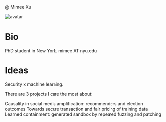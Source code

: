@ Mimee Xu

![avatar](avatar.jpg)

# Bio
PhD student in New York. mimee AT nyu.edu

# Ideas
Security x machine learning.

There are 3 projects I care the most about:

Causality in social media amplification: recommenders and election outcomes
Towards secure transaction and fair pricing of training data
Learned containment: generated sandbox by repeated fuzzing and patching

